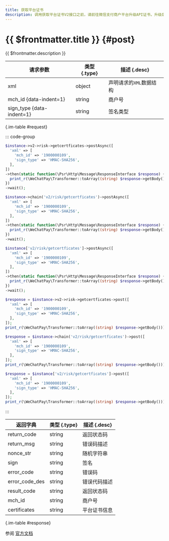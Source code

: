 ```yaml
---
title: 获取平台证书
description: 调用获取平台证书V2接口之前，请前往微信支付商户平台升级API证书，升级后才可成功调用本接口。
---
```


# {{ $frontmatter.title }} {#post}

{{ $frontmatter.description }}

| 请求参数 | 类型 {.type} | 描述 {.desc}
| --- | --- | ---
| xml | object | 声明请求的`XML`数据结构
| mch_id {data-indent=1} | string | 商户号
| sign_type {data-indent=1} | string | 签名类型

{.im-table #request}

::: code-group

```php [异步纯链式]
$instance->v2->risk->getcertficates->postAsync([
  'xml' => [
    'mch_id' => '1900000109',
    'sign_type' => 'HMAC-SHA256',
  ],
])
->then(static function(\Psr\Http\Message\ResponseInterface $response) {
  print_r(\WeChatPay\Transformer::toArray((string) $response->getBody()));
})
->wait();
```

```php [异步声明式]
$instance->chain('v2/risk/getcertficates')->postAsync([
  'xml' => [
    'mch_id' => '1900000109',
    'sign_type' => 'HMAC-SHA256',
  ],
])
->then(static function(\Psr\Http\Message\ResponseInterface $response) {
  print_r(\WeChatPay\Transformer::toArray((string) $response->getBody()));
})
->wait();
```

```php [异步属性式]
$instance['v2/risk/getcertficates']->postAsync([
  'xml' => [
    'mch_id' => '1900000109',
    'sign_type' => 'HMAC-SHA256',
  ],
])
->then(static function(\Psr\Http\Message\ResponseInterface $response) {
  print_r(\WeChatPay\Transformer::toArray((string) $response->getBody()));
})
->wait();
```

```php [同步纯链式]
$response = $instance->v2->risk->getcertficates->post([
  'xml' => [
    'mch_id' => '1900000109',
    'sign_type' => 'HMAC-SHA256',
  ],
]);
print_r(\WeChatPay\Transformer::toArray((string) $response->getBody()));
```

```php [同步声明式]
$response = $instance->chain('v2/risk/getcertficates')->post([
  'xml' => [
    'mch_id' => '1900000109',
    'sign_type' => 'HMAC-SHA256',
  ],
]);
print_r(\WeChatPay\Transformer::toArray((string) $response->getBody()));
```

```php [同步属性式]
$response = $instance['v2/risk/getcertficates']->post([
  'xml' => [
    'mch_id' => '1900000109',
    'sign_type' => 'HMAC-SHA256',
  ],
]);
print_r(\WeChatPay\Transformer::toArray((string) $response->getBody()));
```

:::

| 返回字典 | 类型 {.type} | 描述 {.desc}
| --- | --- | ---
| return_code | string | 返回状态码
| return_msg | string | 错误码描述
| nonce_str | string | 随机字符串
| sign | string | 签名
| error_code | string | 错误码
| error_code_des | string | 错误代码描述
| result_code | string | 返回状态码
| mch_id | string | 商户号
| certificates | string | 平台证书信息

{.im-table #response}

参阅 [官方文档](https://pay.weixin.qq.com/wiki/doc/api/xiaowei.php?chapter=19_11)
